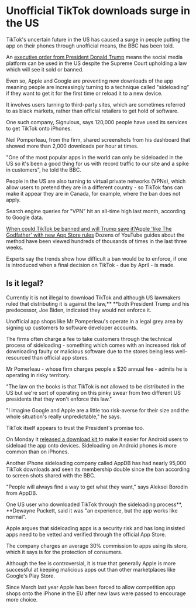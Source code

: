 # Unofficial TikTok downloads surge in the US
TikTok's uncertain future in the US has caused a surge in people putting the app on their phones through unofficial means, the BBC has been told.

An [executive order from President Donald Trump](https://www.bbc.co.uk/news/articles/cjde3p0rnjgo) means the social media platform can be used in the US despite the Supreme Court upholding a law which will see it sold or banned.

Even so, Apple and Google are preventing new downloads of the app meaning people are increasingly turning to a technique called "sideloading" if they want to get it for the first time or reload it to a new device.

It involves users turning to third-party sites, which are sometimes referred to as black markets, rather than official retailers to get hold of software.

One such company, Signulous, says 120,000 people have used its services to get TikTok onto iPhones.

Neil Pomperleau, from the firm, shared screenshots from his dashboard that showed more than 2,000 downloads per hour at times.

"One of the most popular apps in the world can only be sideloaded in the US so it's been a good thing for us with record traffic to our site and a spike in customers", he told the BBC.

People in the US are also turning to virtual private networks (VPNs), which allow users to pretend they are in a different country - so TikTok fans can make it appear they are in Canada, for example, where the ban does not apply.

Search engine queries for "VPN" hit an all-time high last month, according to Google data.

[When could TikTok be banned and will Trump save it?](https://www.bbc.co.uk/news/technology-53476117)[Apple 'like The Godfather' with new App Store rules](https://www.bbc.co.uk/news/technology-68517246)
Dozens of YouTube guides about the method have been viewed hundreds of thousands of times in the last three weeks.

Experts say the trends show how difficult a ban would be to enforce, if one is introduced when a final decision on TikTok - due by April - is made.

## Is it legal?
Currently it is not illegal to download TikTok and although US lawmakers ruled that distributing it is against the law,** **both President Trump and his predecessor, Joe Biden, indicated they would not enforce it.

Unofficial app shops like Mr Pomperleau's operate in a legal grey area by signing up customers to software developer accounts.

The firms often charge a fee to take customers through the technical process of sideloading - something which comes with an increased risk of downloading faulty or malicious software due to the stores being less well-resourced than official app stores.

Mr Pomerleau - whose firm charges people a $20 annual fee - admits he is operating in risky territory.

"The law on the books is that TikTok is not allowed to be distributed in the US but we're sort of operating on this pinky swear from two different US presidents that they won't enforce this law."

"I imagine Google and Apple are a little too risk-averse for their size and the whole situation's really unpredictable," he says.

TikTok itself appears to trust the President's promise too.

On Monday it [released a download kit ](https://x.com/TikTokPolicy/status/1888048200486949249)to make it easier for Android users to sideload the app onto devices. Sideloading on Android phones is more common than on iPhones.

Another iPhone sideloading company called AppDB has had nearly 95,000 TikTok downloads and seen its membership double since the ban according to screen shots shared with the BBC.

"People will always find a way to get what they want," says Aleksei Borodin from AppDB.

One US user who downloaded TikTok through the sideloading process**, **Dewayne Puckett, said it was "an experience, but the app works like normal".

Apple argues that sideloading apps is a security risk and has long insisted apps need to be vetted and verified through the official App Store.

The company charges an average 30% commission to apps using its store, which it says is for the protection of consumers.

Although the fee is controversial, it is true that generally Apple is more successful at keeping malicious apps out than other marketplaces like Google's Play Store.

Since March last year Apple has been forced to allow competition app shops onto the iPhone in the EU after new laws were passed to encourage more choice.